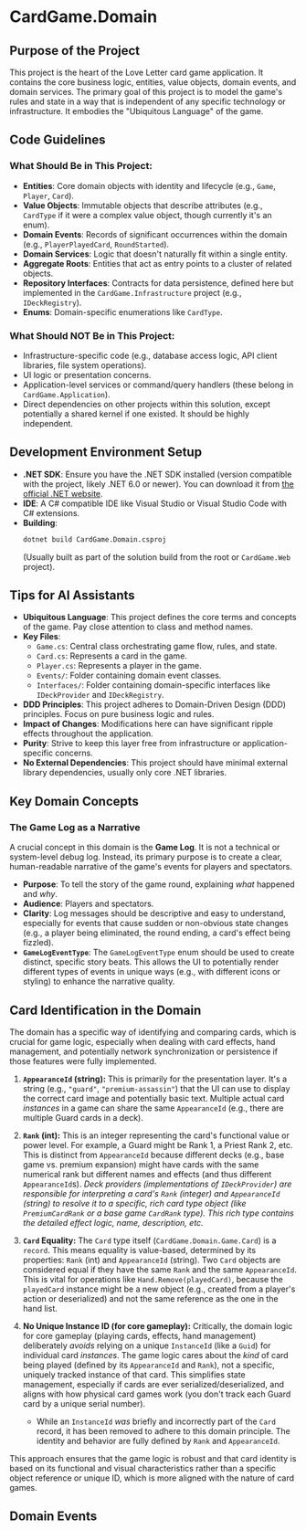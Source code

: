 # CardGame.Domain

## Purpose of the Project

This project is the heart of the Love Letter card game application. It contains the core business logic, entities, value objects, domain events, and domain services. The primary goal of this project is to model the game's rules and state in a way that is independent of any specific technology or infrastructure. It embodies the "Ubiquitous Language" of the game.

## Code Guidelines

### What Should Be in This Project:
*   **Entities**: Core domain objects with identity and lifecycle (e.g., `Game`, `Player`, `Card`).
*   **Value Objects**: Immutable objects that describe attributes (e.g., `CardType` if it were a complex value object, though currently it's an enum).
*   **Domain Events**: Records of significant occurrences within the domain (e.g., `PlayerPlayedCard`, `RoundStarted`).
*   **Domain Services**: Logic that doesn't naturally fit within a single entity.
*   **Aggregate Roots**: Entities that act as entry points to a cluster of related objects.
*   **Repository Interfaces**: Contracts for data persistence, defined here but implemented in the `CardGame.Infrastructure` project (e.g., `IDeckRegistry`).
*   **Enums**: Domain-specific enumerations like `CardType`.

### What Should NOT Be in This Project:
*   Infrastructure-specific code (e.g., database access logic, API client libraries, file system operations).
*   UI logic or presentation concerns.
*   Application-level services or command/query handlers (these belong in `CardGame.Application`).
*   Direct dependencies on other projects within this solution, except potentially a shared kernel if one existed. It should be highly independent.

## Development Environment Setup

*   **.NET SDK**: Ensure you have the .NET SDK installed (version compatible with the project, likely .NET 6.0 or newer). You can download it from [the official .NET website](https://dotnet.microsoft.com/download).
*   **IDE**: A C# compatible IDE like Visual Studio or Visual Studio Code with C# extensions.
*   **Building**:
    ```bash
    dotnet build CardGame.Domain.csproj
    ```
    (Usually built as part of the solution build from the root or `CardGame.Web` project).

## Tips for AI Assistants

*   **Ubiquitous Language**: This project defines the core terms and concepts of the game. Pay close attention to class and method names.
*   **Key Files**:
    *   `Game.cs`: Central class orchestrating game flow, rules, and state.
    *   `Card.cs`: Represents a card in the game.
    *   `Player.cs`: Represents a player in the game.
    *   `Events/`: Folder containing domain event classes.
    *   `Interfaces/`: Folder containing domain-specific interfaces like `IDeckProvider` and `IDeckRegistry`.
*   **DDD Principles**: This project adheres to Domain-Driven Design (DDD) principles. Focus on pure business logic and rules.
*   **Impact of Changes**: Modifications here can have significant ripple effects throughout the application.
*   **Purity**: Strive to keep this layer free from infrastructure or application-specific concerns.
*   **No External Dependencies**: This project should have minimal external library dependencies, usually only core .NET libraries.

## Key Domain Concepts

### The Game Log as a Narrative

A crucial concept in this domain is the **Game Log**. It is not a technical or system-level debug log. Instead, its primary purpose is to create a clear, human-readable narrative of the game's events for players and spectators.

*   **Purpose**: To tell the story of the game round, explaining *what* happened and *why*.
*   **Audience**: Players and spectators.
*   **Clarity**: Log messages should be descriptive and easy to understand, especially for events that cause sudden or non-obvious state changes (e.g., a player being eliminated, the round ending, a card's effect being fizzled).
*   **`GameLogEventType`**: The `GameLogEventType` enum should be used to create distinct, specific story beats. This allows the UI to potentially render different types of events in unique ways (e.g., with different icons or styling) to enhance the narrative quality.

## Card Identification in the Domain

The domain has a specific way of identifying and comparing cards, which is crucial for game logic, especially when dealing with card effects, hand management, and potentially network synchronization or persistence if those features were fully implemented.

1.  **`AppearanceId` (string):** This is primarily for the presentation layer. It's a string (e.g., `"guard"`, `"premium-assassin"`) that the UI can use to display the correct card image and potentially basic text. Multiple actual card *instances* in a game can share the same `AppearanceId` (e.g., there are multiple Guard cards in a deck).

2.  **`Rank` (int):** This is an integer representing the card's functional value or power level. For example, a Guard might be Rank 1, a Priest Rank 2, etc. This is distinct from `AppearanceId` because different decks (e.g., base game vs. premium expansion) might have cards with the same numerical rank but different names and effects (and thus different `AppearanceId`s).
    *Deck providers (implementations of `IDeckProvider`) are responsible for interpreting a card's `Rank` (integer) and `AppearanceId` (string) to resolve it to a specific, rich card type object (like `PremiumCardRank` or a base game `CardRank` type). This rich type contains the detailed effect logic, name, description, etc.*

3.  **`Card` Equality:** The `Card` type itself (`CardGame.Domain.Game.Card`) is a `record`. This means equality is value-based, determined by its properties: `Rank` (int) and `AppearanceId` (string). Two `Card` objects are considered equal if they have the same `Rank` and the same `AppearanceId`. This is vital for operations like `Hand.Remove(playedCard)`, because the `playedCard` instance might be a new object (e.g., created from a player's action or deserialized) and not the same reference as the one in the hand list.

4.  **No Unique Instance ID (for core gameplay):** Critically, the domain logic for core gameplay (playing cards, effects, hand management) deliberately *avoids* relying on a unique `InstanceId` (like a `Guid`) for individual card *instances*. The game logic cares about the *kind* of card being played (defined by its `AppearanceId` and `Rank`), not a specific, uniquely tracked instance of that card. This simplifies state management, especially if cards are ever serialized/deserialized, and aligns with how physical card games work (you don't track each Guard card by a unique serial number).
    -   While an `InstanceId` *was* briefly and incorrectly part of the `Card` record, it has been removed to adhere to this domain principle. The identity and behavior are fully defined by `Rank` and `AppearanceId`.

This approach ensures that the game logic is robust and that card identity is based on its functional and visual characteristics rather than a specific object reference or unique ID, which is more aligned with the nature of card games.

## Domain Events
